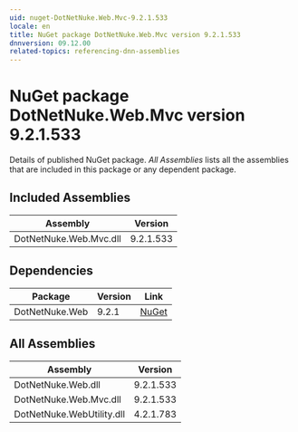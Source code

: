 ```yaml
---
uid: nuget-DotNetNuke.Web.Mvc-9.2.1.533
locale: en
title: NuGet package DotNetNuke.Web.Mvc version 9.2.1.533
dnnversion: 09.12.00
related-topics: referencing-dnn-assemblies
---
```


# NuGet package DotNetNuke.Web.Mvc version 9.2.1.533
Details of published NuGet package.
*All Assemblies* lists all the assemblies that are included in this package or any dependent package.

## Included Assemblies

|Assembly|Version|
|---|---|
|DotNetNuke.Web.Mvc.dll|9.2.1.533|

## Dependencies

|Package|Version|Link|
|---|---|---|
|DotNetNuke.Web|9.2.1|[NuGet](https://www.nuget.org/packages/DotNetNuke.Web/9.2.1)|

## All Assemblies

|Assembly|Version|
|---|---|
|DotNetNuke.Web.dll|9.2.1.533|
|DotNetNuke.Web.Mvc.dll|9.2.1.533|
|DotNetNuke.WebUtility.dll|4.2.1.783|

